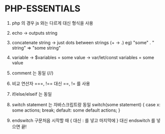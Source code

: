 # PHP-ESSENTIALS

1. php 의 경우 js 와는 다르게 <script>some code</script> 대신 <?php some line of code ?> 형식을 사용

2. echo -> outputs string

3. concatenate string -> just dots between strings
   (+ -> .)
   eg) "some" . " string" => "some string"

4. variable -> $variables = some value
   -> var/let/const variables = some value

5. comment 는 동일 (//)

6. 비교 연산자 ===, !== 대신 ==, != 를 사용

7. if/else/elseif 는 동일

8. switch statement 는 자바스크립트랑 동일
   switch(some statement) {
   case x:
   some actions;
   break;
   default:
   some default actions;
   }

9. endswitch 구문처음 시작할 때 { 대신 : 를 넣고 마지막에 } 대신 endswitch 를 넣으면 끝!
